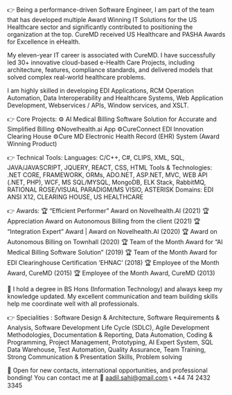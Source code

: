 👉 Being a performance-driven Software Engineer, I am part of the team that has developed multiple Award Winning IT Solutions for the US Healthcare sector and significantly contributed to positioning the organization at the top. CureMD received US Healthcare and PASHA Awards for Excellence in eHealth. 

My eleven-year IT career is associated with CureMD. I have successfully led 30+ innovative cloud-based e-Health Care Projects, including architecture, features, compliance standards, and delivered models that solved complex real-world healthcare problems. 

I am highly skilled in developing EDI Applications, RCM Operation Automation, Data Interoperability and Healthcare Systems, Web Application Development, Webservices / APIs, Window services, and XSLT. 

👉 Core Projects:
⚙️ AI Medical Billing Software Solution for Accurate and Simplified Billing
⚙️Novelhealth.ai App 
⚙️CureConnect EDI Innovation Clearing House
⚙️Cure MD Electronic Health Record (EHR) System (Award Winning Product)

👉 Technical Tools: 
Languages: C/C++, C#, CLIPS, XML, SQL, JAVA/JAVASCRIPT, JQUERY, REACT, CSS, HTML
Tools & Technologies: .NET CORE, FRAMEWORK, ORMs, ADO.NET, ASP.NET, MVC, WEB API (.NET, PHP), WCF, MS SQL/MYSQL, MongoDB, ELK Stack, RabbitMQ, RATIONAL ROSE/VISUAL PARADIGM/MS VISIO, ASTERISK 
Domains: EDI ANSI X12, CLEARING HOUSE, US HEALTHCARE

👉 Awards:
🏆 “Efficient Performer” Award on Novelhealth.AI (2021)
🏆 Appreciation Award on Autonomous Billing from the client (2021)
🏆 “Integration Expert” Award | Award on Novelhealth.AI (2020)
🏆 Award on Autonomous Billing on Townhall (2020)
🏆 Team of the Month Award for “AI Medical Billing Software Solution” (2019)
🏆 Team of the Month Award for EDI Clearinghouse Certification ‘EHNAC’ (2018)
🏆 Employee of the Month Award, CureMD (2015)
🏆 Employee of the Month Award, CureMD (2013)

📜 I hold a degree in BS Hons (Information Technology) and always keep my knowledge updated. My excellent communication and team building skills help me coordinate well with all professionals.

👉 Specialities : Software Design & Architecture, Software Requirements & Analysis, Software Development Life Cycle (SDLC), Agile Development Methodologies, Documentation & Reporting, Data Automation, Coding & Programming, Project Management, Prototyping, AI Expert System, SQL Data Warehouse, Test Automation, Quality Assurance, Team Training, Strong Communication & Presentation Skills, Problem solving

🤝 Open for new contacts, international opportunities, and professional bonding!
You can contact me at
📧 aadil.sahi@gmail.com
📞  +44 74 2432 3345
